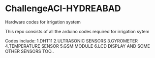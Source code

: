 # ChallengeACI-HYDREABAD
Hardware codes for irrigation system


This repo consists of all the arduino codes required for irrigation sytem

Codes include:
1.DHT11
2.ULTRASONIC SENSORS
3.GYROMETER
4.TEMPERATURE SENSOR
5.GSM MODULE
6.LCD DISPLAY
AND SOME OTHER SENSORS TOO.. 
